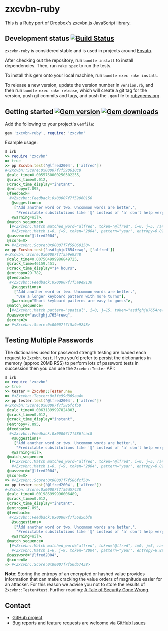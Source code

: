 # zxcvbn-ruby

This is a Ruby port of Dropbox's [zxcvbn.js](https://github.com/dropbox/zxcvbn) JavaScript library.

## Development status [![Build Status](https://travis-ci.org/envato/zxcvbn-ruby.svg?branch=master)](https://travis-ci.org/envato/zxcvbn-ruby)

`zxcvbn-ruby` is considered stable and is used in projects around [Envato][envato].

After checking out the repository, run `bundle install` to install dependencies.
Then, run `rake spec` to run the tests.

To install this gem onto your local machine, run `bundle exec rake install`.

To release a new version, update the version number in `version.rb`, and then
run `bundle exec rake release`, which will create a git tag for the version,
push git commits and tags, and push the `.gem` file to
[rubygems.org](https://rubygems.org).


## Getting started [![Gem version](https://img.shields.io/gem/v/zxcvbn-ruby.svg?style=flat-square)](https://github.com/envato/zxcvbn-ruby) [![Gem downloads](https://img.shields.io/gem/dt/zxcvbn-ruby.svg?style=flat-square)](https://rubygems.org/gems/zxcvbn-ruby)

Add the following to your project's `Gemfile`:

```ruby
gem 'zxcvbn-ruby', require: 'zxcvbn'
```

Example usage:

```ruby
$ irb
>> require 'zxcvbn'
=> true
>> pp Zxcvbn.test('@lfred2004', ['alfred'])
#<Zxcvbn::Score:0x00007f7f590610c8
 @calc_time=0.0055760000250302255,
 @crack_time=0.012,
 @crack_time_display="instant",
 @entropy=7.895,
 @feedback=
  #<Zxcvbn::Feedback:0x00007f7f59060150
   @suggestions=
    ["Add another word or two. Uncommon words are better.",
     "Predictable substitutions like '@' instead of 'a' don't help very much"],
   @warning=nil>,
 @match_sequence=
  [#<Zxcvbn::Match matched_word="alfred", token="@lfred", i=0, j=5, rank=1, pattern="dictionary", dictionary_name="user_inputs", l33t=true, sub={"@"=>"a"}, sub_display="@ -> a", base_entropy=0.0, uppercase_entropy=0.0, l33t_entropy=1, entropy=1.0>,
   #<Zxcvbn::Match i=6, j=9, token="2004", pattern="year", entropy=6.894817763307944>],
 @password="@lfred2004",
 @score=0>
=> #<Zxcvbn::Score:0x00007f7f59060150>
>> pp Zxcvbn.test('asdfghju7654rewq', ['alfred'])
#<Zxcvbn::Score:0x00007f7f5a9e9248
 @calc_time=0.007504999986849725,
 @crack_time=46159.451,
 @crack_time_display="14 hours",
 @entropy=29.782,
 @feedback=
  #<Zxcvbn::Feedback:0x00007f7f5a9e9130
   @suggestions=
    ["Add another word or two. Uncommon words are better.",
     "Use a longer keyboard pattern with more turns"],
   @warning="Short keyboard patterns are easy to guess">,
 @match_sequence=
  [#<Zxcvbn::Match pattern="spatial", i=0, j=15, token="asdfghju7654rewq", graph="qwerty", turns=5, shifted_count=0, entropy=29.7820508329166>],
 @password="asdfghju7654rewq",
 @score=2>
=> #<Zxcvbn::Score:0x00007f7f5a9e9248>
```

## Testing Multiple Passwords

The dictionaries used for password strength testing are loaded each request to `Zxcvbn.test`. If you you'd prefer to persist the dictionaries in memory (approx 20MB RSS) to perform lots of password tests in succession then you can use the `Zxcvbn::Tester` API:

```ruby
$ irb
>> require 'zxcvbn'
=> true
>> tester = Zxcvbn::Tester.new
=> #<Zxcvbn::Tester:0x3fe99d869aa4>
>> pp tester.test('@lfred2004', ['alfred'])
#<Zxcvbn::Score:0x00007f7f586fcf50
 @calc_time=0.00631899997824803,
 @crack_time=0.012,
 @crack_time_display="instant",
 @entropy=7.895,
 @feedback=
  #<Zxcvbn::Feedback:0x00007f7f586fcac8
   @suggestions=
    ["Add another word or two. Uncommon words are better.",
     "Predictable substitutions like '@' instead of 'a' don't help very much"],
   @warning=nil>,
 @match_sequence=
  [#<Zxcvbn::Match matched_word="alfred", token="@lfred", i=0, j=5, rank=1, pattern="dictionary", dictionary_name="user_inputs", l33t=true, sub={"@"=>"a"}, sub_display="@ -> a", base_entropy=0.0, uppercase_entropy=0.0, l33t_entropy=1, entropy=1.0>,
   #<Zxcvbn::Match i=6, j=9, token="2004", pattern="year", entropy=6.894817763307944>],
 @password="@lfred2004",
 @score=0>
=> #<Zxcvbn::Score:0x00007f7f586fcf50>
>> pp tester.test('@lfred2004', ['alfred'])
#<Zxcvbn::Score:0x00007f7f56d57438
 @calc_time=0.001986999996006489,
 @crack_time=0.012,
 @crack_time_display="instant",
 @entropy=7.895,
 @feedback=
  #<Zxcvbn::Feedback:0x00007f7f56d56bf0
   @suggestions=
    ["Add another word or two. Uncommon words are better.",
     "Predictable substitutions like '@' instead of 'a' don't help very much"],
   @warning=nil>,
 @match_sequence=
  [#<Zxcvbn::Match matched_word="alfred", token="@lfred", i=0, j=5, rank=1, pattern="dictionary", dictionary_name="user_inputs", l33t=true, sub={"@"=>"a"}, sub_display="@ -> a", base_entropy=0.0, uppercase_entropy=0.0, l33t_entropy=1, entropy=1.0>,
   #<Zxcvbn::Match i=6, j=9, token="2004", pattern="year", entropy=6.894817763307944>],
 @password="@lfred2004",
 @score=0>
=> #<Zxcvbn::Score:0x00007f7f56d57438>
```

**Note**: Storing the entropy of an encrypted or hashed value provides
information that can make cracking the value orders of magnitude easier for an
attacker. For this reason we advise you not to store the results of
`Zxcvbn::Tester#test`. Further reading: [A Tale of Security Gone Wrong](http://gavinmiller.io/2016/a-tale-of-security-gone-wrong/).

## Contact

 - [GitHub project](https://github.com/envato/zxcvbn-ruby)
 - Bug reports and feature requests are welcome via [GitHub Issues](https://github.com/envato/zxcvbn-ruby/issues)

 [envato]: https://envato.com?utm_source=github

